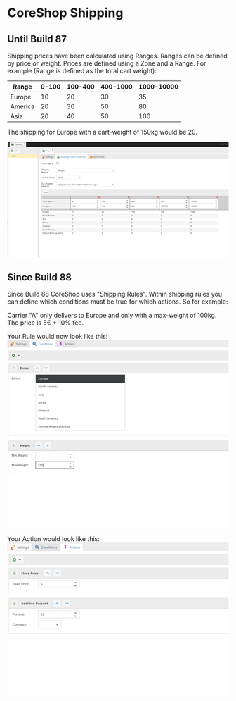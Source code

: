 # CoreShop Shipping

## Until Build 87

Shipping prices have been calculated using Ranges. Ranges can be defined by price or weight. Prices are defined using a Zone and a Range. For example (Range is defined as the total cart weight):

| Range | 0-100 | 100-400 | 400-1000 | 1000-10000 |
|---|---|---|---|---|
| Europe | 10 | 20 | 30 | 35 |
| America | 20 | 30 | 50 | 80 |
| Asia | 20 | 40 | 50 | 100 |

The shipping for Europe with a cart-weight of 150kg would be 20.

![Carriers](img/carriers.png)

## Since Build 88

Since Build 88 CoreShop uses "Shipping Rules". Within shipping rules you can define which conditions must be true for which actions. So for example:

Carrier "A" only delivers to Europe and only with a max-weight of 100kg. The price is 5€ + 10% fee.

Your Rule would now look like this:
![Condition](img/example1-conditions.png)

Your Action would look like this:
![Condition](img/example2-action.png)
